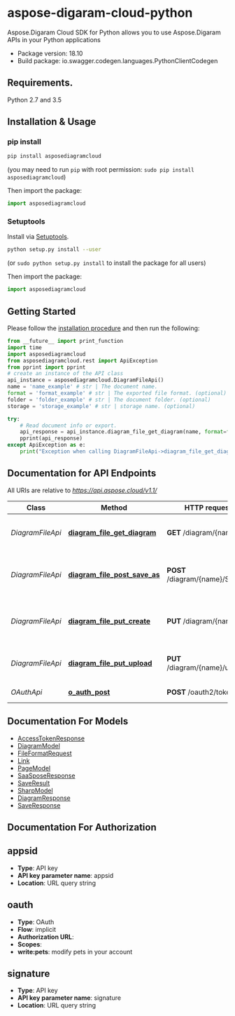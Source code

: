 # aspose-digaram-cloud-python

Aspose.Digaram Cloud SDK for Python allows you to use Aspose.Digaram APIs in your Python applications

- Package version: 18.10
- Build package: io.swagger.codegen.languages.PythonClientCodegen

## Requirements.

Python 2.7 and 3.5

## Installation & Usage
### pip install

```sh
pip install asposediagramcloud
```
(you may need to run `pip` with root permission: `sudo pip install asposediagramcloud`)

Then import the package:
```python
import asposediagramcloud 
```

### Setuptools

Install via [Setuptools](http://pypi.python.org/pypi/setuptools).

```sh
python setup.py install --user
```
(or `sudo python setup.py install` to install the package for all users)

Then import the package:
```python
import asposediagramcloud
```

## Getting Started

Please follow the [installation procedure](#installation--usage) and then run the following:

```python
from __future__ import print_function
import time
import asposediagramcloud
from asposediagramcloud.rest import ApiException
from pprint import pprint
# create an instance of the API class
api_instance = asposediagramcloud.DiagramFileApi()
name = 'name_example' # str | The document name.
format = 'format_example' # str | The exported file format. (optional)
folder = 'folder_example' # str | The document folder. (optional)
storage = 'storage_example' # str | storage name. (optional)

try:
    # Read document info or export.
    api_response = api_instance.diagram_file_get_diagram(name, format=format, folder=folder, storage=storage)
    pprint(api_response)
except ApiException as e:
    print("Exception when calling DiagramFileApi->diagram_file_get_diagram: %s\n" % e)

```

## Documentation for API Endpoints

All URIs are relative to *https://api.aspose.cloud/v1.1/*

Class | Method | HTTP request | Description
------------ | ------------- | ------------- | -------------
*DiagramFileApi* | [**diagram_file_get_diagram**](docs/DiagramFileApi.md#diagram_file_get_diagram) | **GET** /diagram/{name} | Read document info or export.
*DiagramFileApi* | [**diagram_file_post_save_as**](docs/DiagramFileApi.md#diagram_file_post_save_as) | **POST** /diagram/{name}/SaveAs | Convert document and save result to storage.
*DiagramFileApi* | [**diagram_file_put_create**](docs/DiagramFileApi.md#diagram_file_put_create) | **PUT** /diagram/{name} | Create new diagram and save result to storage.
*DiagramFileApi* | [**diagram_file_put_upload**](docs/DiagramFileApi.md#diagram_file_put_upload) | **PUT** /diagram/{name}/upload | Upload file and save result to storage.
*OAuthApi* | [**o_auth_post**](docs/OAuthApi.md#o_auth_post) | **POST** /oauth2/token | Get Access token


## Documentation For Models

 - [AccessTokenResponse](docs/AccessTokenResponse.md)
 - [DiagramModel](docs/DiagramModel.md)
 - [FileFormatRequest](docs/FileFormatRequest.md)
 - [Link](docs/Link.md)
 - [PageModel](docs/PageModel.md)
 - [SaaSposeResponse](docs/SaaSposeResponse.md)
 - [SaveResult](docs/SaveResult.md)
 - [SharpModel](docs/SharpModel.md)
 - [DiagramResponse](docs/DiagramResponse.md)
 - [SaveResponse](docs/SaveResponse.md)


## Documentation For Authorization


## appsid

- **Type**: API key
- **API key parameter name**: appsid
- **Location**: URL query string

## oauth

- **Type**: OAuth
- **Flow**: implicit
- **Authorization URL**: 
- **Scopes**: 
 - **write:pets**: modify pets in your account

## signature

- **Type**: API key
- **API key parameter name**: signature
- **Location**: URL query string




